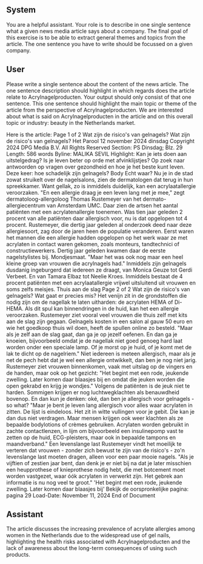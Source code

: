 ## System

You are a helpful assistant. Your role is to describe in one single sentence what a given news media article says about a company. The final goal of this exercise is to be able to extract general themes and topics from the article. The one sentence you have to write should be focussed on a given company.

## User


Please write a single sentence about the content of the news article. The one sentence description should highlight in which regards does the article relate to Acrylnagelproducten. Your output should only consist of that one sentence.
This one sentence should highlight the main topic or theme of the article from the perspective of Acrylnagelproducten. We are interested about what is said on Acrylnagelproducten in the article and on this overall topic or industry: beauty in the Netherlands market.

Here is the article: Page 1 of 2
Wat zijn de risico's van gelnagels?
Wat zijn de risico's van gelnagels?
Het Parool
12 november 2024 dinsdag
Copyright 2024 DPG Media B.V. All Rights Reserved
Section: PS Dinsdag; Blz. 29
Length: 586 words
Byline: MALIKA SEVIL
Highlight: Kan je iets doen aan uitstelgedrag? Is je leven beter op orde met afvinklijstjes? Op zoek naar 
antwoorden op vragen over gezondheid en hoe je het beste kunt leven. Deze keer: hoe schadelijk zijn gelnagels?
Body
Echt waar?
Nu je in de stad zowat struikelt over de nagelsalons, zien de dermatologen dat terug in hun spreekkamer. Want 
gellak, zo is inmiddels duidelijk, kan een acrylaatallergie veroorzaken. "En een allergie draag je een leven lang 
met je mee," zegt dermatoloog-allergoloog Thomas Rustemeyer van het dermato-allergiecentrum van 
Amsterdam UMC. Daar zien de artsen het aantal patiënten met een acrylatenallergie toenemen. Was tien jaar 
geleden 2 procent van alle patiënten daar allergisch voor, nu is dat opgelopen tot 4 procent. 
Rustemeyer, die dertig jaar geleden al onderzoek deed naar deze allergiesoort, zag door de jaren heen de 
populatie veranderen. Eerst waren het mannen die een allergie hadden opgelopen op het werk waar ze met 
acrylaten in contact waren gekomen, zoals monteurs, tandtechnici of constructiewerkers. Dertig jaar geleden 
kwamen daar de eerste nagelstylistes bij. Mondjesmaat. "Maar het was ook nog maar een heel kleine groep van 
vrouwen die acrylnagels had." 
Inmiddels zijn gelnagels dusdanig ingeburgerd dat iedereen ze draagt, van Monica Geuze tot Gerdi Verbeet. En 
van Tamara Elbaz tot Neelie Kroes. Inmiddels bestaat de 4 procent patiënten met een acrylaatallergie vrijwel 
uitsluitend uit vrouwen en soms zelfs meisjes.
Thuis aan de slag
Page 2 of 2
Wat zijn de risico's van gelnagels?
Wat gaat er precies mis? Het venijn zit in de grondstoffen die nodig zijn om de nagellak te laten uitharden: de 
acrylaten HEMA of Di-HEMA. Als dit spul kan binnendringen in de huid, kan het een allergie veroorzaken. 
Rustemeyer ziet vooral veel vrouwen die thuis zelf met kits aan de slag zijn gegaan. Gelnagels kosten in een salon 
al gauw 50 euro en wie het goedkoop thuis wil doen, heeft de spullen online zo besteld. "Maar als je zelf aan de 
slag gaat, dan ga je op jezelf oefenen. En dan ga je knoeien, bijvoorbeeld omdat je de nagellak niet goed genoeg 
hard laat worden onder een speciale lamp. Of je morst op je huid, of je komt met de lak te dicht op de nagelriem." 
Niet iedereen is meteen allergisch, maar als je net de pech hebt dat je wel een allergie ontwikkelt, dan ben je nog 
niet jarig. Rustemeyer ziet vrouwen binnenkomen, vaak met uitslag op de vingers en de handen, maar ook op het 
gezicht: "Het begint met een rode, jeukende zwelling. Later komen daar blaasjes bij en omdat die jeuken worden 
die open gekrabd en krijg je wondjes." Volgens de patiënten is de jeuk niet te harden. Sommigen krijgen er nog 
luchtwegklachten als benauwdheid bovenop. 
En dan kun je denken: oké, dan ben je allergisch voor gelnagels - so what? "Maar je bent je leven lang allergisch 
voor alles waar acrylaten in zitten. De lijst is eindeloos. Het zit in witte vullingen voor je gebit. Die kan je dan dus 
niet verdragen. Maar mensen krijgen ook weer klachten als ze bepaalde bodylotions of crèmes gebruiken. 
Acrylaten worden gebruikt in zachte contactlenzen, in lijm om bijvoorbeeld een insulinepomp vast te zetten op de 
huid, ECG-pleisters, maar ook in bepaalde tampons en maandverband."
Een levenslange last
Rustemeyer vindt het moeilijk te verteren dat vrouwen - zonder zich bewust te zijn van de risico's - zo'n levenslange 
last moeten dragen, alleen voor een paar mooie nagels. "Als je vijftien of zestien jaar bent, dan denk je er niet bij 
na dat je later misschien een heupprothese of knieprothese nodig hebt, die met botcement moet worden vastgezet, 
waar óók acrylaten in verwerkt zijn. Het gebrek aan informatie is nu nog veel te groot."
'Het begint met een rode, jeukende zwelling. Later komen daar blaasjes bij'
Bekijk de oorspronkelijke pagina: pagina 29
Load-Date: November 11, 2024
End of Document
            

## Assistant

The article discusses the increasing prevalence of acrylate allergies among women in the Netherlands due to the widespread use of gel nails, highlighting the health risks associated with Acrylnagelproducten and the lack of awareness about the long-term consequences of using such products.

